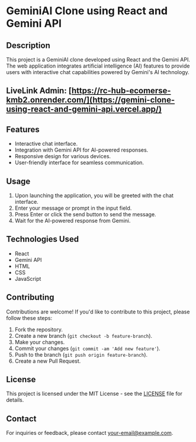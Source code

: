 # GeminiAI Clone using React and Gemini API

## Description

This project is a GeminiAI clone developed using React and the Gemini API. The web application integrates artificial intelligence (AI) features to provide users with interactive chat capabilities powered by Gemini's AI technology.

## LiveLink Admin: [https://rc-hub-ecomerse-kmb2.onrender.com/](https://gemini-clone-using-react-and-gemini-api.vercel.app/)

## Features

- Interactive chat interface.
- Integration with Gemini API for AI-powered responses.
- Responsive design for various devices.
- User-friendly interface for seamless communication.

## Usage

1. Upon launching the application, you will be greeted with the chat interface.
2. Enter your message or prompt in the input field.
3. Press Enter or click the send button to send the message.
4. Wait for the AI-powered response from Gemini.

## Technologies Used

- React
- Gemini API
- HTML
- CSS
- JavaScript

## Contributing

Contributions are welcome! If you'd like to contribute to this project, please follow these steps:

1. Fork the repository.
2. Create a new branch (`git checkout -b feature-branch`).
3. Make your changes.
4. Commit your changes (`git commit -am 'Add new feature'`).
5. Push to the branch (`git push origin feature-branch`).
6. Create a new Pull Request.

## License

This project is licensed under the MIT License - see the [LICENSE](LICENSE) file for details.

## Contact

For inquiries or feedback, please contact [your-email@example.com](mailto:your-email@example.com).

